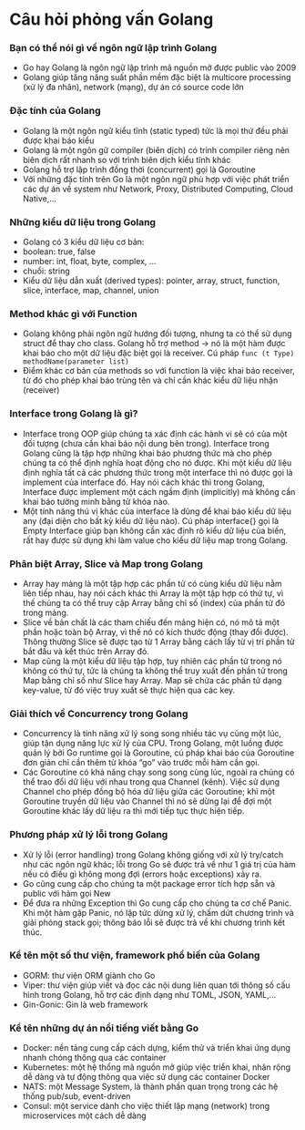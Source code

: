 # Câu hỏi phỏng vấn Golang

### Bạn có thể nói gì về ngôn ngữ lập trình Golang
- Go hay Golang là ngôn ngữ lập trình mã nguồn mở được public vào 2009
- Golang giúp tăng năng suất phần mềm đặc biệt là multicore processing (xử lý đa nhân), network (mạng), dự án có source code lớn

### Đặc tính của Golang
- Golang là một ngôn ngữ kiểu tĩnh (static typed) tức là mọi thứ đều phải được khai báo kiểu
- Golang là một ngôn gữ compiler (biên dịch) có trình compiler riêng nên biên dịch rất nhanh so với trình biên dịch kiểu tĩnh khác
- Golang hỗ trợ lập trình đồng thời (concurrent) gọi là Goroutine
- Với những đặc tính trên Go là một ngôn ngữ phù hợp với việc phát triển các dự án về system như Network, Proxy, Distributed Computing, Cloud Native,…

### Những kiểu dữ liệu trong Golang
- Golang có 3 kiểu dữ liệu cơ bản:
 - boolean: true, false
 - number: int, float, byte, complex, ...
 - chuổi: string
- Kiểu dữ liệu dẫn xuất (derived types): pointer, array, struct, function, slice, interface, map, channel, union

### Method khác gì với Function
- Golang không phải ngôn ngữ hướng đối tượng, nhưng ta có thể sử dụng struct để thay cho class. Golang hỗ trợ method -> nó là một hàm được khai báo cho một dữ liệu đặc biệt gọi là receiver. Cú pháp `func (t Type) methodName(parameter list)`
- Điểm khác cơ bản của methods so với function là việc khai báo receiver, từ đó cho phép khai báo trùng tên và chỉ cần khác kiểu dữ liệu nhận (receiver)

### Interface trong Golang là gì?
- Interface trong OOP giúp chúng ta xác định các hành vi sẽ có của một đối tượng (chưa cần khai báo nội dung bên trong). Interface trong Golang cũng là tập hợp những khai báo phương thức mà cho phép chúng ta có thể định nghĩa hoạt động cho nó được. Khi một kiểu dữ liệu định nghĩa tất cả các phương thức trong một interface thì nó được gọi là implement của interface đó. Hay nói cách khác thì trong Golang, Interface được implement một cách ngầm định (implicitly) mà không cần khai báo tường minh bằng từ khóa nào.
- Một tính năng thú vị khác của interface là dùng để khai báo kiểu dữ liệu any (đại diện cho bất kỳ kiểu dữ liệu nào). Cú pháp interface{} gọi là Empty Interface giúp bạn không cần xác định rõ kiểu dữ liệu của biến, rất hay được sử dụng khi làm value cho kiểu dữ liệu map trong Golang.

### Phân biệt Array, Slice và Map trong Golang
- Array hay mảng là một tập hợp các phần tử có cùng kiểu dữ liệu nằm liên tiếp nhau, hay nói cách khác thì Array là một tập hợp có thứ tự, vì thế chúng ta có thể truy cập Array bằng chỉ số (index) của phần tử đó trong mảng.
- Slice về bản chất là các tham chiếu đến mảng hiện có, nó mô tả một phần hoặc toàn bộ Array, vì thế nó có kích thước động (thay đổi được). Thông thường Slice sẽ được tạo từ 1 Array bằng cách lấy từ vị trí phần tử bắt đầu và kết thúc trên Array đó.
- Map cũng là một kiểu dữ liệu tập hợp, tuy nhiên các phần tử trong nó không có thứ tự, tức là chúng ta không thể truy xuất đến phần tử trong Map bằng chỉ số như Slice hay Array. Map sẽ chứa các phần tử dạng key-value, từ đó việc truy xuất sẽ thực hiện qua các key.

### Giải thích về Concurrency trong Golang
- Concurrency là tính năng xử lý song song nhiều tác vụ cùng một lúc, giúp tận dụng năng lực xử lý của CPU. Trong Golang, một luồng được quản lý bởi Go runtime gọi là Goroutine, cú pháp khai báo của Goroutine đơn giản chỉ cần thêm từ khóa “go” vào trước mỗi hàm cần gọi.
- Các Goroutine có khả năng chạy song song cùng lúc, ngoài ra chúng có thể trao đổi dữ liệu với nhau trong qua Channel (kênh). Việc sử dụng Channel cho phép đồng bộ hóa dữ liệu giữa các Goroutine; khi một Goroutine truyền dữ liệu vào Channel thì nó sẽ dừng lại để đợi một Goroutine khác lấy dữ liệu ra thì mới tiếp tục thực hiện tiếp.

### Phương pháp xử lý lỗi trong Golang
- Xử lý lỗi (error handling) trong Golang không giống với xử lý try/catch như các ngôn ngữ khác; lỗi trong Go sẽ được trả về như 1 giá trị của hàm nếu có điều gì không mong đợi (errors hoặc exceptions) xảy ra.
- Go cũng cung cấp cho chúng ta một package error tích hợp sẵn và public với hàm gọi New
- Để đưa ra những Exception thì Go cung cấp cho chúng ta cơ chế Panic. Khi một hàm gặp Panic, nó lập tức dừng xử lý, chấm dứt chương trình và giải phóng stack gọi; thông báo lỗi sẽ được trả về khi chương trình kết thúc.

### Kể tên một số thư viện, framework phổ biến của Golang
- GORM: thư viện ORM giành cho Go
- Viper: thư viện giúp viết và đọc các nội dung liên quan tới thông số cấu hình trong Golang, hỗ trợ các định dạng như TOML, JSON, YAML,…
- Gin-Gonic: Gin là web framework

### Kể tên những dự án nổi tiếng viết bằng Go
- Docker: nền tảng cung cấp cách dựng, kiểm thử và triển khai ứng dụng nhanh chóng thông qua các container
- Kubernetes: một hệ thống mã nguồn mở giúp việc triển khai, nhân rộng dễ dàng và tự động thông qua việc sử dụng các container Docker
- NATS: một Message System, là thành phần quan trọng trong các hệ thống pub/sub, event-driven
- Consul: một service dành cho việc thiết lập mạng (network) trong microservices một cách dễ dàng 
